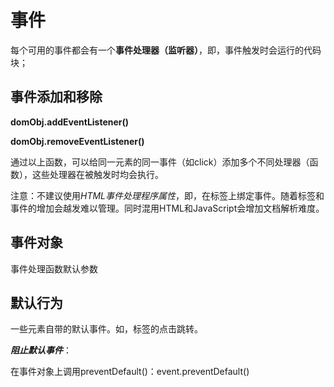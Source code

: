 # 事件

每个可用的事件都会有一个**事件处理器（监听器）**，即，事件触发时会运行的代码块；



## 事件添加和移除

**domObj.addEventListener()**

**domObj.removeEventListener()**

通过以上函数，可以给同一元素的同一事件（如click）添加多个不同处理器（函数），这些处理器在被触发时均会执行。

注意：不建议使用*HTML事件处理程序属性*，即，在标签上绑定事件。随着标签和事件的增加会越发难以管理。同时混用HTML和JavaScript会增加文档解析难度。



## 事件对象

事件处理函数默认参数



## 默认行为

一些元素自带的默认事件。如，<a>标签的点击跳转。

***阻止默认事件***：

在事件对象上调用preventDefault()：event.preventDefault()


